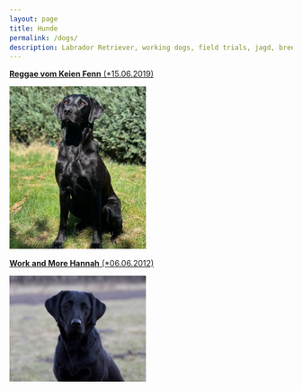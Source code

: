 ```yaml
---
layout: page
title: Hunde
permalink: /dogs/
description: Labrador Retriever, working dogs, field trials, jagd, breed, zucht, greenmeadows, litters, würfe, welpen, drc, fci
---
```


[**Reggae vom Keien Fenn** (*15.06.2019)](dogs/reggae.md)

<img src="/assets/reggae-garten.jpeg" width="243"  />

[**Work and More Hannah** (*06.06.2012)](dogs/hannah.md)

<img src="/assets/hannah-dream.jpg" width="243" />
